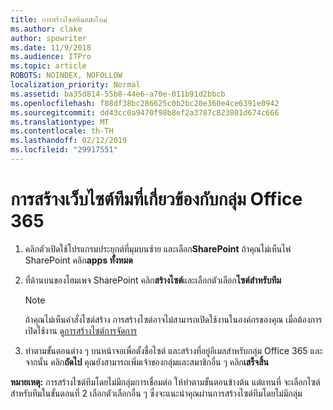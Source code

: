 ```yaml
---
title: การสร้างไซต์ทีมสมัยใหม่
ms.author: clake
author: spowriter
ms.date: 11/9/2018
ms.audience: ITPro
ms.topic: article
ROBOTS: NOINDEX, NOFOLLOW
localization_priority: Normal
ms.assetid: ba35d814-55b8-44e6-a70e-011b91d2bbcb
ms.openlocfilehash: f88df38bc286625c0b2bc20e360e4ce6391e0942
ms.sourcegitcommit: dd43cc0a9470f98b8ef2a3787c823801d674c666
ms.translationtype: MT
ms.contentlocale: th-TH
ms.lasthandoff: 02/12/2019
ms.locfileid: "29917551"
---
```

# <a name="create-an-office-365-group-connected-team-site"></a>การสร้างเว็บไซต์ทีมที่เกี่ยวข้องกับกลุ่ม Office 365

1. คลิกตัวเปิดใช้โปรแกรมประยุกต์ที่มุมบนซ้าย และเลือก**SharePoint** ถ้าคุณไม่เห็นไพ่ SharePoint คลิก**apps ทั้งหมด**
    
2. ที่ด้านบนของโฮมเพจ SharePoint คลิก**สร้างไซต์**และเลือกตัวเลือก**ไซต์สำหรับทีม** 
    
    > [!NOTE]
    > ถ้าคุณไม่เห็นคำสั่งไซต์สร้าง การสร้างไซต์อาจไม่สามารถเปิดใช้งานในองค์กรของคุณ เมื่อต้องการเปิดใช้งาน ดู[การสร้างไซต์การจัดการ](https://go.microsoft.com/fwlink/?linkid=2009644) 
  
3. ทำตามขั้นตอนต่าง ๆ บนหน้าจอเพื่อตั้งชื่อไซต์ และสร้างที่อยู่อีเมลสำหรับกลุ่ม Office 365 และจากนั้น คลิก**ถัดไป** คุณยังสามารถเพิ่มเจ้าของกลุ่มและสมาชิกอื่น ๆ คลิก**เสร็จสิ้น**
  
 **หมายเหตุ:** การสร้างไซต์ทีมโดยไม่มีกลุ่มการเชื่อมต่อ ให้ทำตามขั้นตอนข้างต้น แต่แทนที่ จะเลือกไซต์สำหรับทีมในขั้นตอนที่ 2 เลือกตัวเลือกอื่น ๆ ซึ่งจะแนะนำคุณผ่านการสร้างไซต์ทีมโดยไม่มีกลุ่ม 
    

